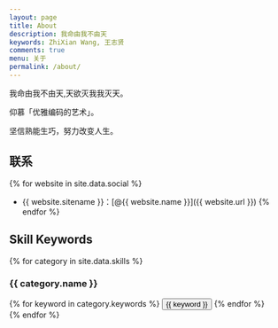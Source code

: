 ```yaml
---
layout: page
title: About
description: 我命由我不由天
keywords: ZhiXian Wang, 王志贤
comments: true
menu: 关于
permalink: /about/
---
```


我命由我不由天,天欲灭我我灭天。

仰慕「优雅编码的艺术」。

坚信熟能生巧，努力改变人生。

## 联系

{% for website in site.data.social %}
* {{ website.sitename }}：[@{{ website.name }}]({{ website.url }})
{% endfor %}

## Skill Keywords

{% for category in site.data.skills %}
### {{ category.name }}
<div class="btn-inline">
{% for keyword in category.keywords %}
<button class="btn btn-outline" type="button">{{ keyword }}</button>
{% endfor %}
</div>
{% endfor %}
